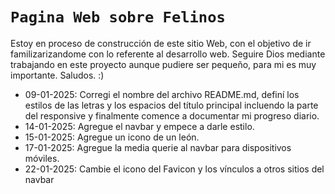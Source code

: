 # `Pagina Web sobre Felinos`

Estoy en proceso de construcción de este sitio Web, con el objetivo de ir familizarizandome con lo referente al desarrollo web. Seguire Dios mediante trabajando en este proyecto aunque pudiere ser pequeño, para mi es muy importante. Saludos. :)

- 09-01-2025: Corregi el nombre del archivo README.md, definí los estilos de las letras y los espacios del título principal incluendo la parte del responsive y finalmente comence a documentar mi progreso diario.  
- 14-01-2025: Agregue el navbar y empece a darle estilo.
- 15-01-2025: Agregue un icono de un león.
- 17-01-2025: Agregue la media querie al navbar para dispositivos móviles. 
- 22-01-2025: Cambie el icono del Favicon y los vínculos a otros sitios del navbar